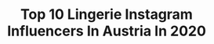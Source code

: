 ---
title: Top 10 Lingerie Instagram Influencers In Austria In 2020
description: >-
  Find top lingerie Instagram influencers in Austria in 2020. Most popular hashtags: #lingerie #vienna #model #fashionblogger.
platform: Instagram
profiles:
  - username: "katerina.s.ph"
    fullname: >-
      👑𝕶𝖆𝖙𝖊𝖗𝖎𝖓𝖆 𝕾👑
    location: "Austria"
    followers: 213537
    engagement: 931
    commentsToLikes: 0.028449
    id: ck0vykayw4fa60i19px722eow
    verified: false
    hashtags: "#fashionblog, #stockings, #ruiva, #highheels"
  - username: "michellenmw"
    fullname: >-
      M I C H E L L E
    location: "Austria"
    followers: 140466
    engagement: 507
    commentsToLikes: 0.020120
    id: ck5byde29oy1v0i11qq64n8lc
    verified: false
    hashtags: "#maisonclose, #inspo, #macopine, #internationwomensday"
  - username: "dnsmca"
    fullname: >-
      DENISE...🌙
    location: "Austria"
    followers: 3088
    engagement: 2261
    commentsToLikes: 0.039448
    id: ck6ufbj4sw2pp0j71qwlbahwx
    verified: false
    hashtags: "#almondnails, #parisianlifestyle, #parisianstyle, #carmushka"
  - username: "martinwieland"
    fullname: >-
      Martin Wieland
    location: "Austria"
    followers: 32587
    engagement: 176
    commentsToLikes: 0.017617
    id: ck6tq3v4up89e0j7192k96rqt
    verified: false
    hashtags: "#indoor, #retrostyle, #darkhair, #vacation"
  - username: "katarzyna_czulek"
    fullname: >-
      Katarzyna Czułek
    location: "Austria"
    followers: 250381
    engagement: 89
    commentsToLikes: 0.022791
    id: ck5hhidmw8dsx0i11l652abqo
    verified: false
    hashtags: "#makeuplover, #fashionblog, #playboybeauty, #selfietime"
  - username: "merzeder_photography"
    fullname: >-
      𝚐𝚎𝚛𝚑𝚊𝚛𝚍  𝚖𝚎𝚛𝚣𝚎𝚍𝚎𝚛
    location: "Austria"
    followers: 15658
    engagement: 576
    commentsToLikes: 0.007746
    id: ck6tqu6gmubpf0j71kpm4kx4r
    verified: false
    hashtags: "#beach, #fashion, #pure, #boom"
  - username: "juliaspicker"
    fullname: >-
      Julia Spicker 📷
    location: "Austria"
    followers: 2213
    engagement: 1232
    commentsToLikes: 0.071366
    id: ck15raeta6yf10i19a3jtxqi9
    verified: false
    hashtags: "#advertorial, #highwaistbikini, #vienna, #availaiblelight"
  - username: "christinazauner_"
    fullname: >-
      Christina Zauner
    location: "Austria"
    followers: 6406
    engagement: 646
    commentsToLikes: 0.032879
    id: ck8t0g79zryes0j78buqgume2
    verified: false
    hashtags: "#circusaroundtheworld, #learningnewthing, #barcelona, #staythefuckhome"
---